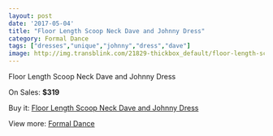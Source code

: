 ```yaml
---
layout: post
date: '2017-05-04'
title: "Floor Length Scoop Neck Dave and Johnny Dress"
category: Formal Dance
tags: ["dresses","unique","johnny","dress","dave"]
image: http://img.transblink.com/21829-thickbox_default/floor-length-scoop-neck-dave-and-johnny-dress.jpg
---
```

Floor Length Scoop Neck Dave and Johnny Dress

On Sales: **$319**
<a href="https://www.transblink.com/en/formal-dance/6919-floor-length-scoop-neck-dave-and-johnny-dress.html"><amp-img layout="responsive" width="600" height="600" src="//img.transblink.com/21829-thickbox_default/floor-length-scoop-neck-dave-and-johnny-dress.jpg" alt="Floor Length Scoop Neck Dave and Johnny Dress 0" /></a>
<a href="https://www.transblink.com/en/formal-dance/6919-floor-length-scoop-neck-dave-and-johnny-dress.html"><amp-img layout="responsive" width="600" height="600" src="//img.transblink.com/21831-thickbox_default/floor-length-scoop-neck-dave-and-johnny-dress.jpg" alt="Floor Length Scoop Neck Dave and Johnny Dress 1" /></a>
<a href="https://www.transblink.com/en/formal-dance/6919-floor-length-scoop-neck-dave-and-johnny-dress.html"><amp-img layout="responsive" width="600" height="600" src="//img.transblink.com/21830-thickbox_default/floor-length-scoop-neck-dave-and-johnny-dress.jpg" alt="Floor Length Scoop Neck Dave and Johnny Dress 2" /></a>

Buy it: [Floor Length Scoop Neck Dave and Johnny Dress](https://www.transblink.com/en/formal-dance/6919-floor-length-scoop-neck-dave-and-johnny-dress.html "Floor Length Scoop Neck Dave and Johnny Dress")

View more: [Formal Dance](https://www.transblink.com/en/6-formal-dance "Formal Dance")
